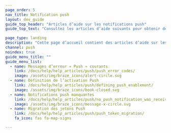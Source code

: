 ```yaml
---
page_order: 5
nav_title: Notification push
layout: dev_guide
guide_top_header: "Articles d’aide sur les notifications push"
guide_top_text: "Consultez les articles d’aide suivants pour obtenir de l’aide sur les problèmes courants avec les messages push."

page_type: landing
description: "Cette page d’accueil contient des articles d’aide sur les problèmes courants des messages push."
channel: push
noindex: true
guide_menu_title: ""
guide_menu_list:
  - name: Messages d’erreur « Push » courants
    link: /docs/help/help_articles/push/push_error_codes/
    image: /assets/img/braze_icons/alert-circle.svg
  - name: Définition de l’activation Push
    link: /docs/help/help_articles/push/defining_push_enablement/
    image: /assets/img/braze_icons/book-closed.svg
  - name: Notifications push manquantes
    link: /docs/help/help_articles/push/no_push_notification_was_received/
    image: /assets/img/braze_icons/message-x-circle.svg
  - name: Migration des jetons Push
    link: /docs/help/help_articles/push/push_token_migration/
    fa_icon: fas fa-map-signs

---
```

